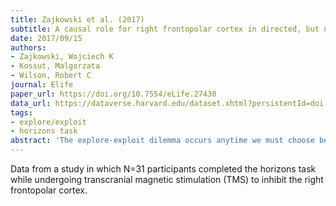 ```yaml
---
title: Zajkowski et al. (2017)
subtitle: A causal role for right frontopolar cortex in directed, but not random, exploration
date: 2017/09/15
authors:
- Zajkowski, Wojciech K
- Kossut, Malgorzata
- Wilson, Robert C
journal: Elife
paper_url: https://doi.org/10.7554/eLife.27430
data_url: https://dataverse.harvard.edu/dataset.xhtml?persistentId=doi:10.7910/DVN/CZT6EE
tags:
- explore/exploit
- horizons task
abstract: 'The explore-exploit dilemma occurs anytime we must choose between exploring unknown options for information and exploiting known resources for reward. Previous work suggests that people use two different strategies to solve the explore-exploit dilemma: directed exploration, driven by information seeking, and random exploration, driven by decision noise. Here, we show that these two strategies rely on different neural systems. Using transcranial magnetic stimulation to inhibit the right frontopolar cortex, we were able to selectively inhibit directed exploration while leaving random exploration intact. This suggests a causal role for right frontopolar cortex in directed, but not random, exploration and that directed and random exploration rely on (at least partially) dissociable neural systems.'
---
```


Data from a study in which N=31 participants completed the horizons task while undergoing transcranial magnetic stimulation (TMS) to inhibit the right frontopolar cortex.
